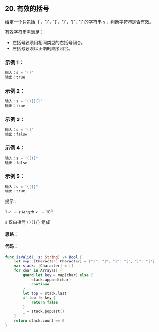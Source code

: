 ## 20. 有效的括号
给定一个只包括 '('，')'，'{'，'}'，'['，']' 的字符串 s ，判断字符串是否有效。

有效字符串需满足：

* 左括号必须用相同类型的右括号闭合。
* 左括号必须以正确的顺序闭合。

### 示例 1：
```swift
输入：s = "()"
输出：true
```
### 示例 2：
```swift
输入：s = "()[]{}"
输出：true
```
### 示例 3：
```swift
输入：s = "(]"
输出：false
```
### 示例 4：
```swift
输入：s = "([)]"
输出：false
```
### 示例 5：
```swift
输入：s = "{[]}"
输出：true
```

提示：

$1 <= s.length <= 10^4$

`s` 仅由括号 `()[]{}` 组成

#### 思路：

#### 代码：

```swift
func isValid(_ s: String) -> Bool {
    let map: [Character: Character] = [")": "(", "]": "[", "}": "{"]
    var stack: [Character] = []
    for char in Array(s) {
        guard let key = map[char] else {
            stack.append(char)
            continue
        }
        let top = stack.last
        if top != key {
            return false
        }
        _ = stack.popLast()
    }
    return stack.count == 0
}
```